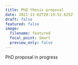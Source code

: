 ```yaml
---
title: PhD thesis proposal
date: 2021-11-02T20:19:52.625Z
draft: false
featured: false
image:
  filename: featured
  focal_point: Smart
  preview_only: false
---
```

PhD proposal in progress